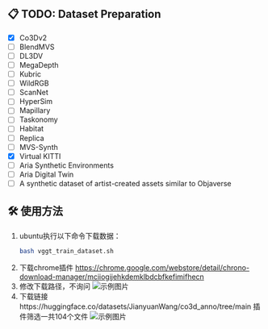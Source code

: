 ## 📋 TODO: Dataset Preparation

- [x] Co3Dv2  
- [ ] BlendMVS  
- [ ] DL3DV  
- [ ] MegaDepth  
- [ ] Kubric  
- [ ] WildRGB  
- [ ] ScanNet  
- [ ] HyperSim  
- [ ] Mapillary  
- [ ] Taskonomy  
- [ ] Habitat  
- [ ] Replica  
- [ ] MVS-Synth  
- [x] Virtual KITTI  
- [ ] Aria Synthetic Environments  
- [ ] Aria Digital Twin  
- [ ] A synthetic dataset of artist-created assets similar to Objaverse

## 🛠️ 使用方法

1. ubuntu执行以下命令下载数据：
   ```bash
   bash vggt_train_dataset.sh
2. 下载chrome插件 https://chrome.google.com/webstore/detail/chrono-download-manager/mciiogijehkdemklbdcbfkefimifhecn
3. 修改下载路径，不询问
   ![示例图片](image/1.png)
4. 下载链接https://huggingface.co/datasets/JianyuanWang/co3d_anno/tree/main   插件筛选一共104个文件
   ![示例图片](image/2.png)

